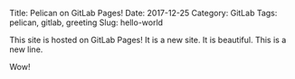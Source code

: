 Title: Pelican on GitLab Pages!
Date: 2017-12-25
Category: GitLab
Tags: pelican, gitlab, greeting
Slug: hello-world

This site is hosted on GitLab Pages!
It is a new site. 
It is beautiful. 
This is a new line. 

Wow! 
